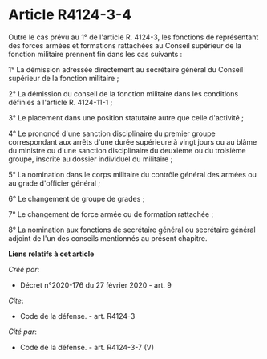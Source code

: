 # Article R4124-3-4

Outre le cas prévu au 1° de l'article R. 4124-3, les fonctions de représentant des forces armées et formations rattachées au
Conseil supérieur de la fonction militaire prennent fin dans les cas suivants : 

1° La démission adressée directement au secrétaire général du Conseil supérieur de la fonction militaire ; 

2° La démission du conseil de la fonction militaire dans les conditions définies à l'article R. 4124-11-1 ; 

3° Le placement dans une position statutaire autre que celle d'activité ; 

4° Le prononcé d'une sanction disciplinaire du premier groupe correspondant aux arrêts d'une durée supérieure à vingt jours
ou au blâme du ministre ou d'une sanction disciplinaire du deuxième ou du troisième groupe, inscrite au dossier individuel du
militaire ; 

5° La nomination dans le corps militaire du contrôle général des armées ou au grade d'officier général ; 

6° Le changement de groupe de grades ; 

7° Le changement de force armée ou de formation rattachée ; 

8° La nomination aux fonctions de secrétaire général ou secrétaire général adjoint de l'un des conseils mentionnés au présent
chapitre.

**Liens relatifs à cet article**

_Créé par_:

  - Décret n°2020-176 du 27 février 2020 - art. 9

_Cite_:

  - Code de la défense. - art. R4124-3

_Cité par_:

  - Code de la défense. - art. R4124-3-7 (V)
